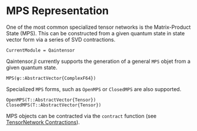 # MPS Representation

One of the most common specialized tensor networks is the Matrix-Product State (MPS). This can be constructed from a given quantum state in state vector form via a series of SVD contractions.

```@meta
CurrentModule = Qaintensor
```
Qaintensor.jl currently supports the generation of a general `MPS` objet from a given quantum state.
```@docs
MPS(ψ::AbstractVector{ComplexF64})
```

Specialized `MPS` forms, such as `OpenMPS` or `ClosedMPS` are also supported.

```@docs
OpenMPS(T::AbstractVector{Tensor})
ClosedMPS(T::AbstractVector{Tensor})
```

MPS objects can be contracted via the `contract` function (see [TensorNetwork Contractions](@ref)).
